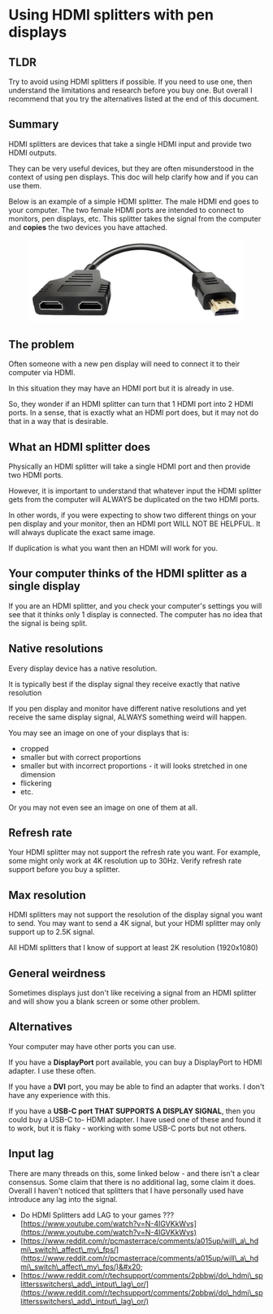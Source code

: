 # Using HDMI splitters with pen displays

## **TLDR**

Try to avoid using HDMI splitters if possible. If you need to use one, then understand the limitations and research before you buy one. But overall I recommend that you try the alternatives listed at the end of this document.

## **Summary**

HDMI splitters are devices that take a single HDMI input and provide two HDMI outputs.

They can be very useful devices, but they are often misunderstood in the context of using pen displays. This doc will help clarify how and if you can use them.

Below is an example of a simple HDMI splitter. The male HDMI end goes to your computer. The two female HDMI ports are intended to connect to monitors, pen displays, etc. This splitter takes the signal from the computer and **copies** the two devices you have attached.

<figure><img src="../../.gitbook/assets/HDMI-splitter-example.jpg" alt=""><figcaption></figcaption></figure>

## **The problem**

Often someone with a new pen display will need to connect it to their computer via HDMI.

In this situation they may have an HDMI port but it is already in use.

So, they wonder if an HDMI splitter can turn that 1 HDMI port into 2 HDMI ports. In a sense, that is exactly what an HDMI port does, but it may not do that in a way that is desirable.

## **What an HDMI splitter does**

Physically an HDMI splitter will take a single HDMI port and then provide two HDMI ports.

However, it is important to understand that whatever input the HDMI splitter gets from the computer will ALWAYS be duplicated on the two HDMI ports.

In other words, if you were expecting to show two different things on your pen display and your monitor, then an HDMI port WILL NOT BE HELPFUL. It will always duplicate the exact same image.

If duplication is what you want then an HDMI will work for you.

## **Your computer thinks of the HDMI splitter as a single display**

If you are an HDMI splitter, and you check your computer's settings you will see that it thinks only 1 display is connected. The computer has no idea that the signal is being split.

## **Native resolutions**

Every display device has a native resolution.

It is typically best if the display signal they receive exactly that native resolution&#x20;

If you pen display and monitor have different native resolutions and yet receive the same display signal, ALWAYS something weird will happen.

You may see an image on one of your displays that is:

* cropped
* smaller but with correct proportions
* smaller but with incorrect proportions - it will looks stretched in one dimension
* flickering
* etc.

Or you may not even see an image on one of them at all.

## **Refresh rate**

Your HDMI splitter may not support the refresh rate you want. For example, some might only work at 4K resolution up to 30Hz. Verify refresh rate support before you buy a splitter.

## **Max resolution**&#x20;

HDMI splitters may not support the resolution of the display signal you want to send. You may want to send a 4K signal, but your HDMI splitter may only support up to 2.5K signal.

All HDMI splitters that I know of support at least 2K resolution (1920x1080)

## **General weirdness**

Sometimes displays just don't like receiving a signal from an HDMI splitter and will show you a blank screen or some other problem.&#x20;

## Alternatives

Your computer may have other ports you can use.

If you have a **DisplayPort** port available, you can buy a DisplayPort to HDMI adapter. I use these often.

If you have a **DVI** port, you may be able to find an adapter that works. I don't have any experience with this.

If you have a **USB-C port THAT SUPPORTS A DISPLAY SIGNAL**, then you could buy a USB-C to- HDMI adapter. I have used one of these and found it to work, but it is flaky - working with some USB-C ports but not others.&#x20;

## Input lag

There are many threads on this, some linked below - and there isn't a clear consensus. Some claim that there is no additional lag, some claim it does. Overall I haven't noticed that splitters that I have personally used have introduce any lag into the signal.

* Do HDMI Splitters add LAG to your games ??? [https://www.youtube.com/watch?v=N-4IGVKkWvs](https://www.youtube.com/watch?v=N-4IGVKkWvs)
* [https://www.reddit.com/r/pcmasterrace/comments/a015up/will\_a\_hdmi\_switch\_affect\_my\_fps/](https://www.reddit.com/r/pcmasterrace/comments/a015up/will\_a\_hdmi\_switch\_affect\_my\_fps/)&#x20;
* [https://www.reddit.com/r/techsupport/comments/2pbbwj/do\_hdmi\_splittersswitchers\_add\_intput\_lag\_or/](https://www.reddit.com/r/techsupport/comments/2pbbwj/do\_hdmi\_splittersswitchers\_add\_intput\_lag\_or/)









&#x20;

